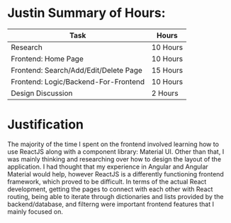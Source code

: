# Justin Summary of Hours:

| Task    | Hours |
| -------- | ------- |
| Research | 10 Hours |
| Frontend: Home Page | 10 Hours |
| Frontend: Search/Add/Edit/Delete Page | 15 Hours |
| Frontend: Logic/Backend-For-Frontend | 10 Hours |
| Design Discussion | 2 Hours |

# Justification
The majority of the time I spent on the frontend involved learning how to use ReactJS along with a component library: Material UI. Other than that, I was mainly thinking and researching over how to design the layout of the application. I had thought that my experience in Angular and Angular Material would help, however ReactJS is a differently functioning frontend framework, which proved to be difficult. In terms of the actual React development, getting the pages to connect with each other with React routing, being able to iterate through dictionaries and lists provided by the backend/database, and filterng were important frontend features that I mainly focused on.
